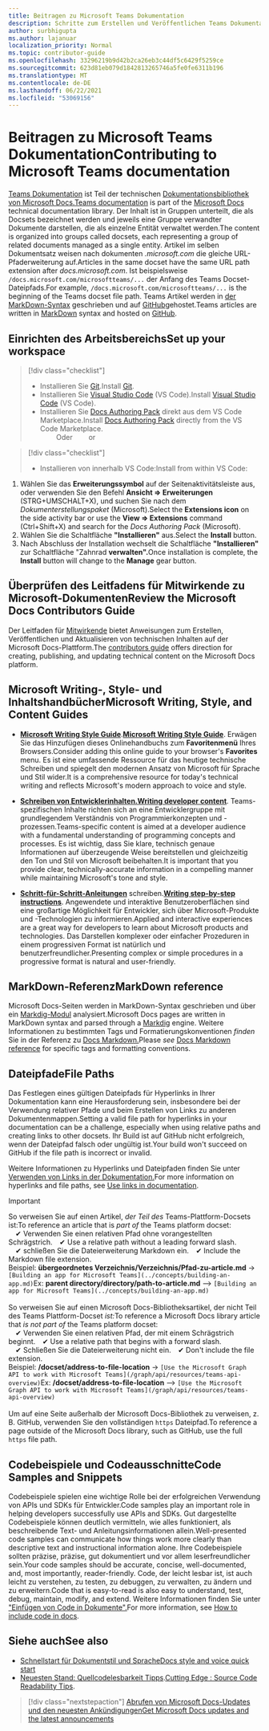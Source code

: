 ```yaml
---
title: Beitragen zu Microsoft Teams Dokumentation
description: Schritte zum Erstellen und Veröffentlichen Teams Dokumentation
author: surbhigupta
ms.author: lajanuar
localization_priority: Normal
ms.topic: contributor-guide
ms.openlocfilehash: 33296219b9d42b2ca26eb3c44df5c6429f5259ce
ms.sourcegitcommit: 623d81eb079d1842813265746a5fe0fe6311b196
ms.translationtype: MT
ms.contentlocale: de-DE
ms.lasthandoff: 06/22/2021
ms.locfileid: "53069156"
---
```

# <a name="contributing-to-microsoft-teams-documentation"></a><span data-ttu-id="5bfbc-103">Beitragen zu Microsoft Teams Dokumentation</span><span class="sxs-lookup"><span data-stu-id="5bfbc-103">Contributing to Microsoft Teams documentation</span></span>

<span data-ttu-id="5bfbc-104">[Teams Dokumentation](/microsoftteams/platform/overview) ist Teil der technischen [Dokumentationsbibliothek von Microsoft Docs.](https://docs.microsoft.com)</span><span class="sxs-lookup"><span data-stu-id="5bfbc-104">[Teams documentation](/microsoftteams/platform/overview) is part of the [Microsoft Docs](https://docs.microsoft.com) technical documentation library.</span></span> <span data-ttu-id="5bfbc-105">Der Inhalt ist in Gruppen unterteilt, die als Docsets bezeichnet werden und jeweils eine Gruppe verwandter Dokumente darstellen, die als einzelne Entität verwaltet werden.</span><span class="sxs-lookup"><span data-stu-id="5bfbc-105">The content is organized into groups called docsets, each representing a group of related documents managed as a single entity.</span></span> <span data-ttu-id="5bfbc-106">Artikel im selben Dokumentsatz weisen nach dokumenten *<span></span> .microsoft.com* die gleiche URL-Pfaderweiterung auf.</span><span class="sxs-lookup"><span data-stu-id="5bfbc-106">Articles in the same docset have the same URL path extension after *docs<span></span>.microsoft.com*.</span></span>  <span data-ttu-id="5bfbc-107">Ist beispielsweise `/docs.microsoft.com/microsoftteams/...` der Anfang des Teams Docset-Dateipfads.</span><span class="sxs-lookup"><span data-stu-id="5bfbc-107">For example,  `/docs.microsoft.com/microsoftteams/...`   is the beginning of the Teams docset file path.</span></span> <span data-ttu-id="5bfbc-108">Teams Artikel werden in [der MarkDown-Syntax](#markdown-reference) geschrieben und auf [GitHub](https://github.com/MicrosoftDocs/msteams-docs/tree/master/msteams-platform)gehostet.</span><span class="sxs-lookup"><span data-stu-id="5bfbc-108">Teams articles are written in  [MarkDown](#markdown-reference) syntax and hosted on [GitHub](https://github.com/MicrosoftDocs/msteams-docs/tree/master/msteams-platform).</span></span>

## <a name="set-up-your-workspace"></a><span data-ttu-id="5bfbc-109">Einrichten des Arbeitsbereichs</span><span class="sxs-lookup"><span data-stu-id="5bfbc-109">Set up your workspace</span></span>

> [!div class="checklist"]
>
> * <span data-ttu-id="5bfbc-110">Installieren Sie [Git](https://git-scm.com/book/en/v2/Getting-Started-Installing-Git).</span><span class="sxs-lookup"><span data-stu-id="5bfbc-110">Install [Git](https://git-scm.com/book/en/v2/Getting-Started-Installing-Git).</span></span>
> * <span data-ttu-id="5bfbc-111">Installieren Sie [Visual Studio Code](https://code.visualstudio.com/) (VS Code).</span><span class="sxs-lookup"><span data-stu-id="5bfbc-111">Install [Visual Studio Code](https://code.visualstudio.com/) (VS Code).</span></span>
> * <span data-ttu-id="5bfbc-112">Installieren Sie [Docs Authoring Pack](https://marketplace.visualstudio.com/items?itemName=docsmsft.docs-authoring-pack) direkt aus dem VS Code Marketplace.</span><span class="sxs-lookup"><span data-stu-id="5bfbc-112">Install [Docs Authoring Pack](https://marketplace.visualstudio.com/items?itemName=docsmsft.docs-authoring-pack) directly from the VS Code Marketplace.</span></span>
<br><span data-ttu-id="5bfbc-113">&emsp;&emsp; Oder</span><span class="sxs-lookup"><span data-stu-id="5bfbc-113">&emsp;&emsp; or</span></span>

> [!div class="checklist"]
>
> * <span data-ttu-id="5bfbc-114">Installieren von innerhalb VS Code:</span><span class="sxs-lookup"><span data-stu-id="5bfbc-114">Install from within VS Code:</span></span>

   1. <span data-ttu-id="5bfbc-115">Wählen Sie das **Erweiterungssymbol** auf der Seitenaktivitätsleiste aus, oder verwenden Sie den Befehl **Ansicht => Erweiterungen** (STRG+UMSCHALT+X), und suchen Sie nach dem *Dokumenterstellungspaket* (Microsoft).</span><span class="sxs-lookup"><span data-stu-id="5bfbc-115">Select the **Extensions icon** on the side activity bar or use the **View => Extensions** command (Ctrl+Shift+X) and search for the *Docs Authoring Pack* (Microsoft).</span></span>
   1. <span data-ttu-id="5bfbc-116">Wählen Sie die Schaltfläche **"Installieren"** aus.</span><span class="sxs-lookup"><span data-stu-id="5bfbc-116">Select the **Install** button.</span></span>
   1. <span data-ttu-id="5bfbc-117">Nach Abschluss der Installation wechselt die Schaltfläche **"Installieren"** zur Schaltfläche "Zahnrad **verwalten".**</span><span class="sxs-lookup"><span data-stu-id="5bfbc-117">Once installation is complete, the **Install** button will change to the **Manage** gear button.</span></span>

## <a name="review-the-microsoft-docs-contributors-guide"></a><span data-ttu-id="5bfbc-118">Überprüfen des Leitfadens für Mitwirkende zu Microsoft-Dokumenten</span><span class="sxs-lookup"><span data-stu-id="5bfbc-118">Review the Microsoft Docs Contributors Guide</span></span>

<span data-ttu-id="5bfbc-119">Der Leitfaden für [Mitwirkende](/contribute) bietet Anweisungen zum Erstellen, Veröffentlichen und Aktualisieren von technischen Inhalten auf der Microsoft Docs-Plattform.</span><span class="sxs-lookup"><span data-stu-id="5bfbc-119">The [contributors guide](/contribute) offers direction for creating, publishing, and updating technical content on the Microsoft Docs platform.</span></span>

## <a name="microsoft-writing-style-and-content-guides"></a><span data-ttu-id="5bfbc-120">Microsoft Writing-, Style- und Inhaltshandbücher</span><span class="sxs-lookup"><span data-stu-id="5bfbc-120">Microsoft Writing, Style, and Content Guides</span></span>

* <span data-ttu-id="5bfbc-121">**[Microsoft Writing Style Guide](/style-guide/welcome)**.</span><span class="sxs-lookup"><span data-stu-id="5bfbc-121">**[Microsoft Writing Style Guide](/style-guide/welcome)**.</span></span> <span data-ttu-id="5bfbc-122">Erwägen Sie das Hinzufügen dieses Onlinehandbuchs zum **Favoritenmenü** Ihres Browsers.</span><span class="sxs-lookup"><span data-stu-id="5bfbc-122">Consider adding this online guide  to your browser's **Favorites** menu.</span></span> <span data-ttu-id="5bfbc-123">Es ist eine umfassende Ressource für das heutige technische Schreiben und spiegelt den modernen Ansatz von Microsoft für Sprache und Stil wider.</span><span class="sxs-lookup"><span data-stu-id="5bfbc-123">It is a comprehensive resource for today's technical writing and reflects Microsoft's modern approach to voice and style.</span></span>

* <span data-ttu-id="5bfbc-124">**[Schreiben von Entwicklerinhalten.](/style-guide/developer-content/)**</span><span class="sxs-lookup"><span data-stu-id="5bfbc-124">**[Writing developer content](/style-guide/developer-content/)**.</span></span> <span data-ttu-id="5bfbc-125">Teams-spezifischen Inhalte richten sich an eine Entwicklergruppe mit grundlegendem Verständnis von Programmierkonzepten und -prozessen.</span><span class="sxs-lookup"><span data-stu-id="5bfbc-125">Teams-specific content is aimed at a developer audience with a fundamental understanding of programming concepts and processes.</span></span> <span data-ttu-id="5bfbc-126">Es ist wichtig, dass Sie klare, technisch genaue Informationen auf überzeugende Weise bereitstellen und gleichzeitig den Ton und Stil von Microsoft beibehalten.</span><span class="sxs-lookup"><span data-stu-id="5bfbc-126">It is important that you provide clear, technically-accurate information in a compelling manner while maintaining Microsoft's tone and style.</span></span>

* <span data-ttu-id="5bfbc-127">**[Schritt-für-Schritt-Anleitungen](/style-guide/procedures-instructions/writing-step-by-step-instructions)** schreiben.</span><span class="sxs-lookup"><span data-stu-id="5bfbc-127">**[Writing step-by-step instructions](/style-guide/procedures-instructions/writing-step-by-step-instructions)**.</span></span> <span data-ttu-id="5bfbc-128">Angewendete und interaktive Benutzeroberflächen sind eine großartige Möglichkeit für Entwickler, sich über Microsoft-Produkte und -Technologien zu informieren.</span><span class="sxs-lookup"><span data-stu-id="5bfbc-128">Applied and interactive experiences are a great way for developers to learn about Microsoft products and technologies.</span></span> <span data-ttu-id="5bfbc-129">Das Darstellen komplexer oder einfacher Prozeduren in einem progressiven Format ist natürlich und benutzerfreundlicher.</span><span class="sxs-lookup"><span data-stu-id="5bfbc-129">Presenting complex or simple procedures in a progressive format is natural and user-friendly.</span></span>

## <a name="markdown-reference"></a><span data-ttu-id="5bfbc-130">MarkDown-Referenz</span><span class="sxs-lookup"><span data-stu-id="5bfbc-130">MarkDown reference</span></span>

 <span data-ttu-id="5bfbc-131">Microsoft Docs-Seiten werden in MarkDown-Syntax geschrieben und über ein [Markdig-Modul](https://github.com/lunet-io/markdig) analysiert.</span><span class="sxs-lookup"><span data-stu-id="5bfbc-131">Microsoft Docs pages are written in MarkDown syntax and parsed through a [Markdig](https://github.com/lunet-io/markdig) engine.</span></span> <span data-ttu-id="5bfbc-132">Weitere Informationen zu bestimmten Tags und Formatierungskonventionen *finden* Sie in der Referenz zu [Docs Markdown.](/contribute/markdown-reference)</span><span class="sxs-lookup"><span data-stu-id="5bfbc-132">Please *see* [Docs Markdown reference](/contribute/markdown-reference) for specific tags and formatting conventions.</span></span>

## <a name="file-paths"></a><span data-ttu-id="5bfbc-133">Dateipfade</span><span class="sxs-lookup"><span data-stu-id="5bfbc-133">File Paths</span></span>

<span data-ttu-id="5bfbc-134">Das Festlegen eines gültigen Dateipfads für Hyperlinks in Ihrer Dokumentation kann eine Herausforderung sein, insbesondere bei der Verwendung relativer Pfade und beim Erstellen von Links zu anderen Dokumentenmappen.</span><span class="sxs-lookup"><span data-stu-id="5bfbc-134">Setting a valid file path for hyperlinks in your documentation can be a challenge, especially when using relative paths and creating links to other docsets.</span></span>  <span data-ttu-id="5bfbc-135">Ihr Build ist auf GitHub nicht erfolgreich, wenn der Dateipfad falsch oder ungültig ist.</span><span class="sxs-lookup"><span data-stu-id="5bfbc-135">Your build won't succeed on GitHub if the file path is incorrect or invalid.</span></span>

<span data-ttu-id="5bfbc-136">Weitere Informationen zu Hyperlinks und Dateipfaden finden Sie unter [Verwenden von Links in der Dokumentation.](/contribute/how-to-write-links)</span><span class="sxs-lookup"><span data-stu-id="5bfbc-136">For more information on hyperlinks and file paths, see [Use links in documentation](/contribute/how-to-write-links).</span></span>

>[!IMPORTANT]
> <span data-ttu-id="5bfbc-137">So verweisen Sie auf einen Artikel, *der Teil des* Teams-Plattform-Docsets ist:</span><span class="sxs-lookup"><span data-stu-id="5bfbc-137">To reference an article that is *part of* the Teams platform docset:</span></span><br>
> <span data-ttu-id="5bfbc-138">&emsp;&#x2714; Verwenden Sie einen relativen Pfad ohne vorangestellten Schrägstrich.</span><span class="sxs-lookup"><span data-stu-id="5bfbc-138">&emsp;&#x2714; Use a relative path without a leading forward slash.</span></span><br>
> <span data-ttu-id="5bfbc-139">&emsp;&#x2714; schließen Sie die Dateierweiterung Markdown ein.</span><span class="sxs-lookup"><span data-stu-id="5bfbc-139">&emsp;&#x2714; Include the Markdown file extension.</span></span><br>
><span data-ttu-id="5bfbc-140">Beispiel:  **übergeordnetes Verzeichnis/Verzeichnis/Pfad-zu-article.md** -> `[Building an app for Microsoft Teams](../concepts/building-an-app.md)`</span><span class="sxs-lookup"><span data-stu-id="5bfbc-140">Ex:  **parent directory/directory/path-to-article.md** —> `[Building an app for Microsoft Teams](../concepts/building-an-app.md)`</span></span> <br><br>
> <span data-ttu-id="5bfbc-141">So verweisen Sie auf einen Microsoft Docs-Bibliotheksartikel, der nicht Teil des Teams Plattform-Docset *ist:*</span><span class="sxs-lookup"><span data-stu-id="5bfbc-141">To reference a Microsoft Docs library article that *is not part of* the Teams platform docset:</span></span><br>
> <span data-ttu-id="5bfbc-142">&emsp;&#x2714; Verwenden Sie einen relativen Pfad, der mit einem Schrägstrich beginnt.</span><span class="sxs-lookup"><span data-stu-id="5bfbc-142">&emsp;&#x2714; Use a relative path that begins with a forward slash.</span></span><br>
> <span data-ttu-id="5bfbc-143">&emsp;&#x2714; Schließen Sie die Dateierweiterung nicht ein.</span><span class="sxs-lookup"><span data-stu-id="5bfbc-143">&emsp;&#x2714; Don't include the file extension.</span></span> <br> <span data-ttu-id="5bfbc-144">Beispiel:  **/docset/address-to-file-location** -> `[Use the Microsoft Graph API to work with Microsoft Teams](/graph/api/resources/teams-api-overview)`</span><span class="sxs-lookup"><span data-stu-id="5bfbc-144">Ex:  **/docset/address-to-file-location** —> `[Use the Microsoft Graph API to work with Microsoft Teams](/graph/api/resources/teams-api-overview)`</span></span><br><br>
> <span data-ttu-id="5bfbc-145">Um auf eine Seite außerhalb der Microsoft Docs-Bibliothek zu verweisen, z. B. GitHub, verwenden Sie den vollständigen `https` Dateipfad.</span><span class="sxs-lookup"><span data-stu-id="5bfbc-145">To reference a page outside of the Microsoft Docs library, such as GitHub, use the full `https` file path.</span></span><br>

## <a name="code-samples-and-snippets"></a><span data-ttu-id="5bfbc-146">Codebeispiele und Codeausschnitte</span><span class="sxs-lookup"><span data-stu-id="5bfbc-146">Code Samples and Snippets</span></span>

<span data-ttu-id="5bfbc-147">Codebeispiele spielen eine wichtige Rolle bei der erfolgreichen Verwendung von APIs und SDKs für Entwickler.</span><span class="sxs-lookup"><span data-stu-id="5bfbc-147">Code samples play an important role in helping developers successfully use APIs and SDKs.</span></span> <span data-ttu-id="5bfbc-148">Gut dargestellte Codebeispiele können deutlich vermitteln, wie alles funktioniert, als beschreibende Text- und Anleitungsinformationen allein.</span><span class="sxs-lookup"><span data-stu-id="5bfbc-148">Well-presented code samples can communicate how things work more clearly than descriptive text and instructional information alone.</span></span> <span data-ttu-id="5bfbc-149">Ihre Codebeispiele sollten präzise, präzise, gut dokumentiert und vor allem leserfreundlicher sein.</span><span class="sxs-lookup"><span data-stu-id="5bfbc-149">Your code samples should be accurate, concise, well-documented, and, most importantly, reader-friendly.</span></span> <span data-ttu-id="5bfbc-150">Code, der leicht lesbar ist, ist auch leicht zu verstehen, zu testen, zu debuggen, zu verwalten, zu ändern und zu erweitern.</span><span class="sxs-lookup"><span data-stu-id="5bfbc-150">Code that is easy-to-read is also easy to understand, test, debug, maintain, modify, and extend.</span></span> <span data-ttu-id="5bfbc-151">Weitere Informationen finden Sie unter ["Einfügen von Code in Dokumente".](/contribute/code-in-docs)</span><span class="sxs-lookup"><span data-stu-id="5bfbc-151">For more information, see [How to include code in docs](/contribute/code-in-docs).</span></span>

## <a name="see-also"></a><span data-ttu-id="5bfbc-152">Siehe auch</span><span class="sxs-lookup"><span data-stu-id="5bfbc-152">See also</span></span>

* [<span data-ttu-id="5bfbc-153">Schnellstart für Dokumentstil und Sprache</span><span class="sxs-lookup"><span data-stu-id="5bfbc-153">Docs style and voice quick start</span></span>](/contribute/style-quick-start)
* <span data-ttu-id="5bfbc-154">[Neuesten Stand: Quellcodelesbarkeit Tipps](/archive/msdn-magazine/2014/october/cutting-edge-source-code-readability-tips).</span><span class="sxs-lookup"><span data-stu-id="5bfbc-154">[Cutting Edge : Source Code Readability Tips](/archive/msdn-magazine/2014/october/cutting-edge-source-code-readability-tips).</span></span>

> [!div class="nextstepaction"]
> [<span data-ttu-id="5bfbc-155">Abrufen von Microsoft Docs-Updates und den neuesten Ankündigungen</span><span class="sxs-lookup"><span data-stu-id="5bfbc-155">Get Microsoft Docs updates and the latest announcements</span></span>](/teamblog)
